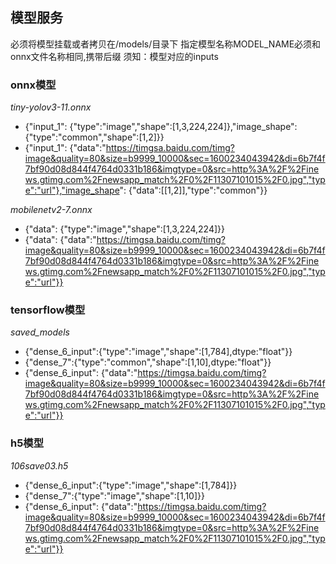 ## 模型服务
必须将模型挂载或者拷贝在/models/目录下
指定模型名称MODEL_NAME必须和onnx文件名称相同,携带后缀
须知：模型对应的inputs
### onnx模型
*tiny-yolov3-11.onnx*

- {"input_1": {"type":"image","shape":[1,3,224,224]},"image_shape": {"type":"common","shape":[1,2]}}
- {"input_1": {"data":"https://timgsa.baidu.com/timg?image&quality=80&size=b9999_10000&sec=1600234043942&di=6b7f4f7bf90d08d844f4764d0331b186&imgtype=0&src=http%3A%2F%2Finews.gtimg.com%2Fnewsapp_match%2F0%2F11307101015%2F0.jpg","type":"url"},"image_shape": {"data":[[1,2]],"type":"common"}}

*mobilenetv2-7.onnx*
- {"data": {"type":"image","shape":[1,3,224,224]}}
- {"data": {"data":"https://timgsa.baidu.com/timg?image&quality=80&size=b9999_10000&sec=1600234043942&di=6b7f4f7bf90d08d844f4764d0331b186&imgtype=0&src=http%3A%2F%2Finews.gtimg.com%2Fnewsapp_match%2F0%2F11307101015%2F0.jpg","type":"url"}}

### tensorflow模型

*saved_models*

- {"dense_6_input":{"type":"image","shape":[1,784],dtype:"float"}}
- {"dense_7":{"type":"common","shape":[1,10],dtype:"float"}}
- {"dense_6_input": {"data":"https://timgsa.baidu.com/timg?image&quality=80&size=b9999_10000&sec=1600234043942&di=6b7f4f7bf90d08d844f4764d0331b186&imgtype=0&src=http%3A%2F%2Finews.gtimg.com%2Fnewsapp_match%2F0%2F11307101015%2F0.jpg","type":"url"}}

### h5模型
*106save03.h5*
- {"dense_6_input":{"type":"image","shape":[1,784]}}
- {"dense_7":{"type":"image","shape":[1,10]}}
- {"dense_6_input": {"data":"https://timgsa.baidu.com/timg?image&quality=80&size=b9999_10000&sec=1600234043942&di=6b7f4f7bf90d08d844f4764d0331b186&imgtype=0&src=http%3A%2F%2Finews.gtimg.com%2Fnewsapp_match%2F0%2F11307101015%2F0.jpg","type":"url"}}




